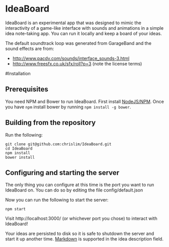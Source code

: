 IdeaBoard
==============
IdeaBoard is an experimental app that was designed to mimic the interactivity of a game-like interface with sounds and animations in a simple idea note-taking app.
You can run it locally and keep a board of your ideas.

The default soundtrack loop was generated from GarageBand and the sound effects are from:
* http://www.pacdv.com/sounds/interface_sounds-3.html
* http://www.freesfx.co.uk/sfx/roll?p=3 (note the license terms)

#Installation

## Prerequisites

You need NPM and Bower to run IdeaBoard.
First install [NodeJS/NPM](http://nodejs.org/download/).  Once you have `npm` install bower by running `npm install -g bower`.

## Building from the repository 

Run the following:

```
git clone git@github.com:chrislim/IdeaBoard.git
cd IdeaBoard 
npm install
bower install
```

## Configuring and starting the server

The only thing you can configure at this time is the port you want to run IdeaBoard on.
You can do so by editing the file config/default.json

Now you can run the following to start the server:
```
npm start
```

Visit http://localhost:3000/ (or whichever port you chose) to interact with IdeaBoard!

Your ideas are persisted to disk so it is safe to shutdown the server and start it up another time.
[Markdown](https://github.com/coreyti/showdown) is supported in the idea description field.

